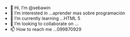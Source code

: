 - 👋 Hi, I’m @sebawin
- 👀 I’m interested in ...aprender mas sobre programación
- 🌱 I’m currently learning ...HTML 5
- 💞️ I’m looking to collaborate on ...
- 📫 How to reach me ...099870929

<!---
sebawin/sebawin is a ✨ special ✨ repository because its `README.md` (this file) appears on your GitHub profile.
You can click the Preview link to take a look at your changes.
--->

